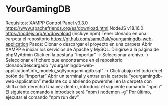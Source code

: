 # YourGamingDB

Requisitos:
XAMPP Control Panel v3.3.0 https://www.apachefriends.org/es/download.html
NodeJS v18.16.0 https://nodejs.org/en/download (incluye npm)
Tener clonado en una carpeta el repositorio https://github.com/samu3ak/yourgamingdb-web-application
Pasos:
Clonar o descargar el proyecto en una carpeta
Abrir XAMPP e iniciar los servicios de Apache y MySQL.
Dirigirse a la página de phpMyAdmin
Click en la pestaña “Importar” → Seleccionar archivo → Seleccionar el fichero que encontramos en el repositorio clonado/descargado "yourgamingdb-web-application\info_modelo_sql\yourgamingdb.sql" → Click abajo del todo en el botón de “Importar”
Abrir un terminal y entrar en la carpeta “yourgamingdb-web-application” mediante cd o abriendo powershell en la carpeta con shift+click derecho
Una vez dentro, introducir el siguiente comando “npm i”
El siguiente comando a introducir será “npm i nodemon -g”
Por último, ejecutar el comando “npm run dev”
